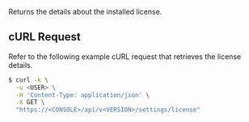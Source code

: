 Returns the details about the installed license.

## cURL Request

Refer to the following example cURL request that retrieves the license details.

```bash
$ curl -k \
  -u <USER> \
  -H 'Content-Type: application/json' \
  -X GET \
  "https://<CONSOLE>/api/v<VERSION>/settings/license"
```
